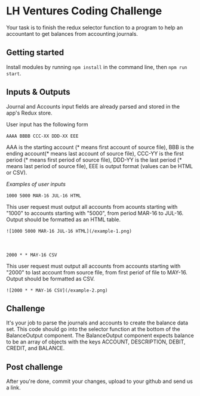 # LH Ventures Coding Challenge


Your task is to finish the redux selector function to a program to help an accountant to get balances from accounting journals.

## Getting started

Install modules by running `npm install` in the command line, then `npm run start`.


## Inputs & Outputs

Journal and Accounts input fields are already parsed and stored in the app's
Redux store.

User input has the following form

    AAAA BBBB CCC-XX DDD-XX EEE

AAA is the starting account (* means first account of source file), BBB is the ending account(* means last account of source file), CCC-YY is the first period (* means first period of source file), DDD-YY is the last period (* means last period of source file), EEE is output format (values can be HTML or CSV).

*Examples of user inputs*

    1000 5000 MAR-16 JUL-16 HTML

This user request must output all accounts from acounts starting with "1000" to accounts starting with "5000", from period MAR-16 to JUL-16. Output should be formatted as an HTML table.

    ![1000 5000 MAR-16 JUL-16 HTML](/example-1.png)



    2000 * * MAY-16 CSV

This user request must output all accounts from accounts starting with "2000" to last account from source file, from first periof of file to MAY-16. Output should be formatted as CSV.

    ![2000 * * MAY-16 CSV](/example-2.png)


## Challenge

It's your job to parse the journals and accounts to create the balance data set. This code should go into the selector function at the bottom of the BalanceOutput component. The BalanceOutput component expects balance to be an array of objects with the keys ACCOUNT, DESCRIPTION, DEBIT, CREDIT, and BALANCE.


## Post challenge

After you're done, commit your changes, upload to your github and send us a link.

